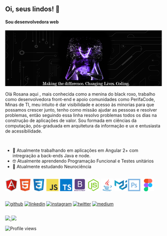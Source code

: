 ## Oi, seus lindos!  👋
#### Sou desenvolvedora web 
![Sou desenvolvedora web ](https://github.com/Rosanaxica/Rosanaxica/blob/master/github_cover.png)

Olá Rosana aqui , mais conhecida como a menina do black roxo, trabalho como  desenvolvedora front-end e apoio comunidades como PerifaCode, Minas de TI, meu intuito é dar visibilidade e acesso às minorias para que possamos crescer junto, tenho como missão ajudar as pessoas e resolver problemas, então seguindo essa linha resolvo problemas todos os dias na construção de aplicações de valor. Sou formada em ciências da computação, pós-graduada em arquitetura da informação e ux e entusiasta de acessibilidade.

<br>

- 👔 Atualmente trabalhando em aplicações em Angular 2+ com intregração a back-ends Java e node.
- 🤓 Atualmente aprendendo Programação Funcional e Testes unitários
- 🧠 Atualmente estudando Neurociência 

<br>


<div style="display:'flex'; justify-content:'center';">
<img src='https://github.com/Rosanaxica/Rosanaxica/blob/master/angularjs-original.svg' alt='angular' height='40'>
<img src='https://github.com/Rosanaxica/Rosanaxica/blob/master/html5-original.svg' alt='html5' height='40'>
<img src='https://github.com/Rosanaxica/Rosanaxica/blob/master/css3-original.svg' alt='css3' height='40'>
<img src='https://github.com/Rosanaxica/Rosanaxica/blob/master/javascript-original.svg' alt='jsvascript' height='40'>
<img src='https://github.com/Rosanaxica/Rosanaxica/blob/master/typescript-original.svg' alt='typescript' height='40'>
<img src='https://github.com/Rosanaxica/Rosanaxica/blob/master/bootstrap-plain-wordmark.svg' alt='boostrap' height='40'>
<img src='https://github.com/Rosanaxica/Rosanaxica/blob/master/nodejs-original.svg' alt='nodejs' height='40'>
<img src='https://github.com/Rosanaxica/Rosanaxica/blob/master/java-original.svg' alt='java' height='40'>
<img src='https://github.com/Rosanaxica/Rosanaxica/blob/master/materialui-original.svg' alt='material' height='40'>
<img src='https://github.com/Rosanaxica/Rosanaxica/blob/master/photoshop-line.svg' alt='photoshop' height='40'>
<img src='https://github.com/Rosanaxica/Rosanaxica/blob/master/figma-original.svg' alt='figma' height='40'>
</div>



##

[<img src='https://img.shields.io/badge/GitHub-100000?style=for-the-badge&logo=github&logoColor=white' alt='github' height='20'>](https://github.com/rosanaxica) [<img src='https://img.shields.io/badge/LinkedIn-0077B5?style=for-the-badge&logo=linkedin&logoColor=white' alt='linkedin' height='20'>](https://www.linkedin.com/in/rsouzada/) [<img src='https://img.shields.io/badge/Instagram-E4405F?style=for-the-badge&logo=instagram&logoColor=white' alt='instagram' height='20'>](https://www.instagram.com/rosanaxica/)  [<img src='https://img.shields.io/badge/Twitter-1DA1F2?style=for-the-badge&logo=twitter&logoColor=white' alt='twitter' height='20'>](https://twitter.com/rosanaxica)  [<img src='https://img.shields.io/badge/Medium-12100E?style=for-the-badge&logo=medium&logoColor=white' alt='medium' height='20'>](https://medium.com/@rosanaxica7)  
##


<a href="https://github.com/rosanaxica/github-readme-stats">
  <img  src="https://github-readme-stats.vercel.app/api?username=rosanaxica&theme=midnight-purple&show_icons=false" />
</a>
<a href="#">
  <img  src="https://github-readme-stats.vercel.app/api/top-langs/?username=rosanaxica&layout=compact&theme=midnight-purple" />
</a>

![Profile views](https://gpvc.arturio.dev/rosanaxica)
